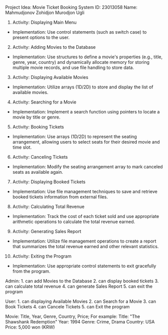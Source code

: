 Project Idea: Movie Ticket Booking System
ID: 23013058
Name: Mahmudjonov Zohidjon Murodjon Ugli
1. Activity: Displaying Main Menu
- Implementation: Use control statements (such as switch case) to present options to
the user.
2. Activity: Adding Movies to the Database
- Implementation: Use structures to define a movie's properties (e.g., title, genre, year, country) and dynamically allocate memory for storing multiple movie records, and use file handling to store data.
3. Activity: Displaying Available Movies
- Implementation: Utilize arrays (1D/2D) to store and display the list of available movies.
4. Activity: Searching for a Movie
- Implementation: Implement a search function using pointers to locate a movie by title
or genre.
5. Activity: Booking Tickets
- Implementation: Use arrays (1D/2D) to represent the seating arrangement, allowing
users to select seats for their desired movie and time slot.
6. Activity: Canceling Tickets
- Implementation: Modify the seating arrangement array to mark canceled seats as
available again.
7. Activity: Displaying Booked Tickets
- Implementation: Use file management techniques to save and retrieve booked tickets
information from external files.
8. Activity: Calculating Total Revenue
- Implementation: Track the cost of each ticket sold and use appropriate arithmetic
operations to calculate the total revenue earned.
9. Activity: Generating Sales Report
- Implementation: Utilize file management operations to create a report that summarizes
the total revenue earned and other relevant statistics.
10. Activity: Exiting the Program
- Implementation: Use appropriate control statements to exit gracefully from the
program.


Admin: 1. can add Movies to the Database
       2. can display booked tickets
       3. can calculate total revenue
       4. can generate Sales Report
       5. can exit the program


User: 1. can displaying Available Movies
      2. can Search for a Movie
      3. can Book Tickets
      4. can Cancele Tickets
      5. can Exit the program


Movie: Title, Year, Genre, Country, Price;
     For example:
        Title: "The Shawshank Redemption"
        Year: 1994
        Genre: Crime, Drama
        Country: USA
        Price: 5,000 won (KRW)
